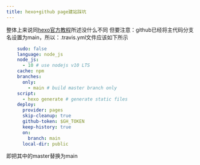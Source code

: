 ```yaml
---
title: hexo+github page建站踩坑
---
```

整体上来说同[hexo官方教程](https://hexo.io/zh-cn/docs/github-pages)所述没什么不同
但要注意：github已经将主代码分支名设置为main，所以：.travis.yml文件应该如下所示
```yaml
	sudo: false
	language: node_js
	node_js:
	  - 10 # use nodejs v10 LTS
	cache: npm
	branches:
	  only:
	    - main # build master branch only
	script:
	  - hexo generate # generate static files
	deploy:
	  provider: pages
	  skip-cleanup: true
	  github-token: $GH_TOKEN
	  keep-history: true
	  on:
	    branch: main
	  local-dir: public
```
即把其中的master替换为main